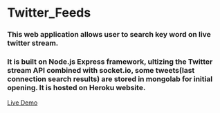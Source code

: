 ﻿# Twitter_Feeds
### This web application allows user to search key word on live twitter stream. 
### It is built on Node.js Express framework, ultizing the Twitter stream API combined with socket.io, some tweets(last connection search results) are stored in mongolab for initial opening. It is hosted on Heroku website.
[Live Demo](https://twitter-feeds-dean.herokuapp.com/twitter)